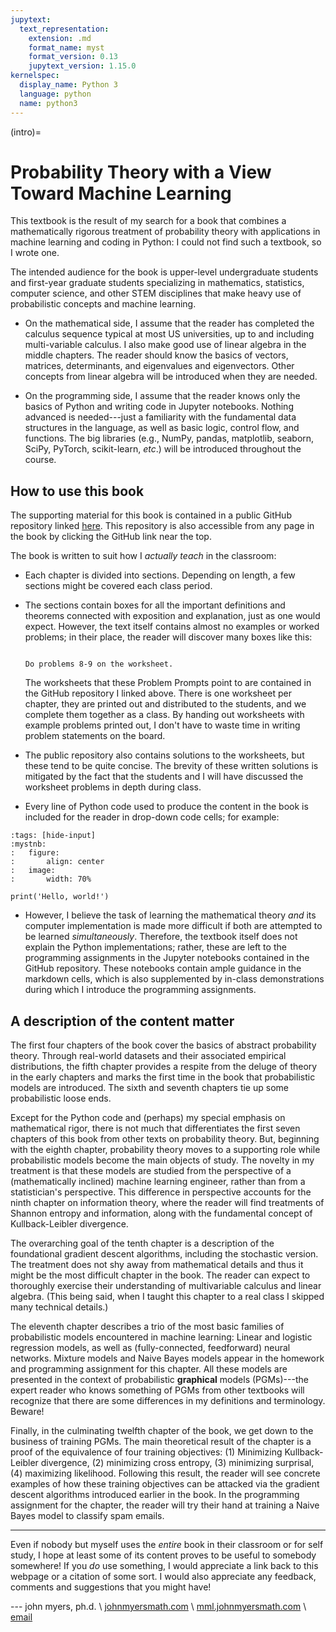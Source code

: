```yaml
---
jupytext:
  text_representation:
    extension: .md
    format_name: myst
    format_version: 0.13
    jupytext_version: 1.15.0
kernelspec:
  display_name: Python 3
  language: python
  name: python3
---
```


(intro)=
# Probability Theory with a View Toward Machine Learning

This textbook is the result of my search for a book that combines a mathematically rigorous treatment of probability theory with applications in machine learning and coding in Python: I could not find such a textbook, so I wrote one.

The intended audience for the book is upper-level undergraduate students and first-year graduate students specializing in mathematics, statistics, computer science, and other STEM disciplines that make heavy use of probabilistic concepts and machine learning.

* On the mathematical side, I assume that the reader has completed the calculus sequence typical at most US universities, up to and including multi-variable calculus. I also make good use of linear algebra in the middle chapters. The reader should know the basics of vectors, matrices, determinants, and eigenvalues and eigenvectors. Other concepts from linear algebra will be introduced when they are needed.

* On the programming side, I assume that the reader knows only the basics of Python and writing code in Jupyter notebooks. Nothing advanced is needed---just a familiarity with the fundamental data structures in the language, as well as basic logic, control flow, and functions. The big libraries (e.g., NumPy, pandas, matplotlib, seaborn, SciPy, PyTorch, scikit-learn, _etc_.) will be introduced throughout the course.

## How to use this book

The supporting material for this book is contained in a public GitHub repository linked [here](https://github.com/jmyers7/stats-book-materials). This repository is also accessible from any page in the book by clicking the GitHub link near the top.

The book is written to suit how I _actually teach_ in the classroom:

* Each chapter is divided into sections. Depending on length, a few sections might be covered each class period.

* The sections contain boxes for all the important definitions and theorems connected with exposition and explanation, just as one would expect. However, the text itself contains almost no examples or worked problems; in their place, the reader will discover many boxes like this:

    ```{admonition} Problem Prompt

    Do problems 8-9 on the worksheet.
    ```

    The worksheets that these Problem Prompts point to are contained in the GitHub repository I linked above. There is one worksheet per chapter, they are printed out and distributed to the students, and we complete them together as a class. By handing out worksheets with example problems printed out, I don't have to waste time in writing problem statements on the board.
    
* The public repository also contains solutions to the worksheets, but these tend to be quite concise. The brevity of these written solutions is mitigated by the fact that the students and I will have discussed the worksheet problems in depth during class.

* Every line of Python code used to produce the content in the book is included for the reader in drop-down code cells; for example:

```{code-cell} ipython3
:tags: [hide-input]
:mystnb:
:   figure:
:       align: center
:   image:
:       width: 70%

print('Hello, world!')
```

* However, I believe the task of learning the mathematical theory _and_ its computer implementation is made more difficult if both are attempted to be learned _simultaneously_. Therefore, the textbook itself does not explain the Python implementations; rather, these are left to the programming assignments in the Jupyter notebooks contained in the GitHub repository. These notebooks contain ample guidance in the markdown cells, which is also supplemented by in-class demonstrations during which I introduce the programming assignments.

## A description of the content matter

The first four chapters of the book cover the basics of abstract probability theory. Through real-world datasets and their associated empirical distributions, the fifth chapter provides a respite from the deluge of theory in the early chapters and marks the first time in the book that probabilistic models are introduced. The sixth and seventh chapters tie up some probabilistic loose ends.

Except for the Python code and (perhaps) my special emphasis on mathematical rigor, there is not much that differentiates the first seven chapters of this book from other texts on probability theory. But, beginning with the eighth chapter, probability theory moves to a supporting role while probabilistic models become the main objects of study. The novelty in my treatment is that these models are studied from the perspective of a (mathematically inclined) machine learning engineer, rather than from a statistician's perspective. This difference in perspective accounts for the ninth chapter on information theory, where the reader will find treatments of Shannon entropy and information, along with the fundamental concept of Kullback-Leibler divergence.

The overarching goal of the tenth chapter is a description of the foundational gradient descent algorithms, including the stochastic version. The treatment does not shy away from mathematical details and thus it might be the most difficult chapter in the book. The reader can expect to thoroughly exercise their understanding of multivariable calculus and linear algebra. (This being said, when I taught this chapter to a real class I skipped many technical details.)

The eleventh chapter describes a trio of the most basic families of probabilistic models encountered in machine learning: Linear and logistic regression models, as well as (fully-connected, feedforward) neural networks. Mixture models and Naive Bayes models appear in the homework and programming assignment for this chapter. All these models are presented in the context of probabilistic **graphical** models (PGMs)---the expert reader who knows something of PGMs from other textbooks will recognize that there are some differences in my definitions and terminology. Beware!

Finally, in the culminating twelfth chapter of the book, we get down to the business of training PGMs. The main theoretical result of the chapter is a proof of the equivalence of four training objectives: (1) Minimizing Kullback-Leibler divergence, (2) minimizing cross entropy, (3) minimizing surprisal, (4) maximizing likelihood. Following this result, the reader will see concrete examples of how these training objectives can be attacked via the gradient descent algorithms introduced earlier in the book. In the programming assignment for the chapter, the reader will try their hand at training a Naive Bayes model to classify spam emails.

---

Even if nobody but myself uses the _entire_ book in their classroom or for self study, I hope at least some of its content proves to be useful to somebody somewhere! If you _do_ use something, I would appreciate a link back to this webpage or a citation of some sort. I would also appreciate any feedback, comments and suggestions that you might have!

--- john myers, ph.d. \ [johnmyersmath.com](https://www.johnmyersmath.com/) \ [mml.johnmyersmath.com](https://mml.johnmyersmath.com/) \ <a href = "mailto: jmmyers25@gmail.com">email</a>